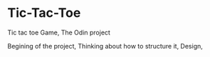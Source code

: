 # Tic-Tac-Toe
Tic tac toe Game, The Odin project 

Begining of the project, 
Thinking about how to structure it,
Design,
